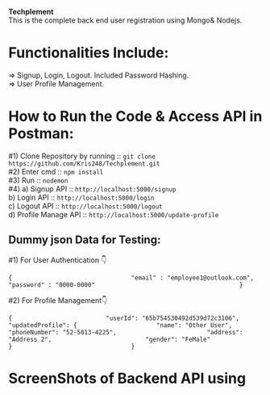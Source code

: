 **Techplement**            
This is the complete back end user registration using Mongo& Nodejs.              

# Functionalities Include:             
=> Signup, Login, Logout. Included Password Hashing.                       
=> User Profile Management.                     

# How to Run the Code & Access API in Postman:                            
#1) Clone Repository by running :: `git clone https://github.com/Kris248/Techplement.git`                             
#2) Enter cmd :: `npm install`                               
#3) Run :: `nodemon`                          
#4) a) Signup API :: `http://localhost:5000/signup`                         
    b) Login API :: `http://localhost:5000/login`                                 
    c) Logout API :: `http://localhost:5000/logout`                                   
    d) Profile Manage API :: `http://localhost:5000/update-profile`                                      

## Dummy json Data for Testing:                                       

#1) For User Authentication 👇                                     

`{                                
  "email" : "employee1@outlook.com",                                 
  "password" : "0000-0000"                                       
}`                                       
                                        
#2) For Profile Management👇                                       

`{                         
  "userId": "65b754530492d539d72c3106",                      
  "updatedProfile": {                     
    "name": "Other User",                          
    "phoneNumber": "52-5013-4225",                        
    "address": "Address 2",                         
    "gender": "FeMale"                         
  }                                
}                              
`

                                        
# ScreenShots of Backend API using 
